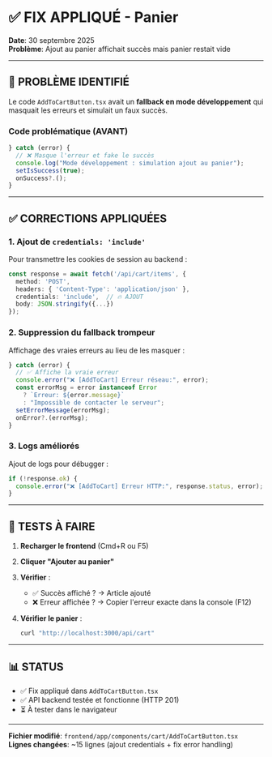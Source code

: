 # ✅ FIX APPLIQUÉ - Panier

**Date**: 30 septembre 2025  
**Problème**: Ajout au panier affichait succès mais panier restait vide

---

## 🐛 PROBLÈME IDENTIFIÉ

Le code `AddToCartButton.tsx` avait un **fallback en mode développement** qui masquait les erreurs et simulait un faux succès.

### Code problématique (AVANT)
```typescript
} catch (error) {
  // ❌ Masque l'erreur et fake le succès
  console.log("Mode développement : simulation ajout au panier");
  setIsSuccess(true);
  onSuccess?.();
}
```

---

## ✅ CORRECTIONS APPLIQUÉES

### 1. Ajout de `credentials: 'include'`
Pour transmettre les cookies de session au backend :

```typescript
const response = await fetch('/api/cart/items', {
  method: 'POST',
  headers: { 'Content-Type': 'application/json' },
  credentials: 'include',  // 🔥 AJOUT
  body: JSON.stringify({...})
});
```

### 2. Suppression du fallback trompeur
Affichage des vraies erreurs au lieu de les masquer :

```typescript
} catch (error) {
  // ✅ Affiche la vraie erreur
  console.error("❌ [AddToCart] Erreur réseau:", error);
  const errorMsg = error instanceof Error 
    ? `Erreur: ${error.message}` 
    : "Impossible de contacter le serveur";
  setErrorMessage(errorMsg);
  onError?.(errorMsg);
}
```

### 3. Logs améliorés
Ajout de logs pour débugger :

```typescript
if (!response.ok) {
  console.error("❌ [AddToCart] Erreur HTTP:", response.status, error);
}
```

---

## 🧪 TESTS À FAIRE

1. **Recharger le frontend** (Cmd+R ou F5)
2. **Cliquer "Ajouter au panier"**
3. **Vérifier** :
   - ✅ Succès affiché ? → Article ajouté
   - ❌ Erreur affichée ? → Copier l'erreur exacte dans la console (F12)

4. **Vérifier le panier** :
   ```bash
   curl "http://localhost:3000/api/cart"
   ```

---

## 📊 STATUS

- ✅ Fix appliqué dans `AddToCartButton.tsx`
- ✅ API backend testée et fonctionne (HTTP 201)
- ⏳ À tester dans le navigateur

---

**Fichier modifié**: `frontend/app/components/cart/AddToCartButton.tsx`  
**Lignes changées**: ~15 lignes (ajout credentials + fix error handling)
